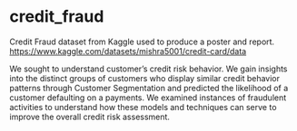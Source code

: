 # credit_fraud
Credit Fraud dataset from Kaggle used to produce a poster and report.
https://www.kaggle.com/datasets/mishra5001/credit-card/data 

We sought to understand customer’s credit risk behavior. We gain insights into the distinct groups of customers who display similar credit behavior patterns through Customer Segmentation and predicted the likelihood of a customer defaulting on a payments. We examined instances of fraudulent activities to understand how these models and techniques can serve to improve the overall credit risk assessment.
